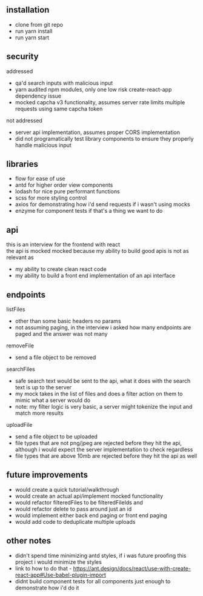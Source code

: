 ## installation
- clone from git repo  
- run yarn install  
- run yarn start

## security
addressed  
+ qa'd search inputs with malicious input
+ yarn audited npm modules, only one low risk create-react-app dependency issue
+ mocked capcha v3 functionality, assumes server rate limits multiple requests using same capcha token

not addressed  
- server api implementation, assumes proper CORS implementation
- did not programatically test library components to ensure they properly handle malicious input


## libraries
- flow for ease of use
- antd for higher order view components
- lodash for nice pure performant functions
- scss for more styling control
- axios for demonstrating how i'd send requests if i wasn't using mocks
- enzyme for component tests if that's a thing we want to do

## api
this is an interview for the frontend with react   
the api is mocked mocked because my ability to build good apis is not as relevant as 
- my ability to create clean react code
- my ability to build a front end implementation of an api interface

## endpoints  
listFiles  
- other than some basic headers no params 
- not assuming paging, in the interview i asked how many endpoints are paged and the answer was not many

removeFile  
- send a file object to be removed

searchFiles  
- safe search text would be sent to the api, what it does with the search text is up to the server
- my mock takes in the list of files and does a filter action on them to mimic what a server would do
- note: my filter logic is very basic, a server might tokenize the input and match more results 
  
uploadFile  
- send a file object to be uploaded
- file types that are not png/jpeg are rejected before they hit the api, although i would expect the server implementation to check regardless
- file types that are above 10mb are rejected before they hit the api as well 

## future improvements
- would create a quick tutorial/walkthrough
- would create an actual api/implement mocked functionality
- would refactor filteredFiles to be filteredFileIds and
- would refactor delete to pass around just an id
- would implement either back end paging or front end paging
- would add code to deduplicate multiple uploads

## other notes
- didn't spend time minimizing antd styles, if i was future proofing this project i would minimize the styles 
- link to how to do that - https://ant.design/docs/react/use-with-create-react-app#Use-babel-plugin-import
- didnt build component tests for all components just enough to demonstrate how i'd do it
